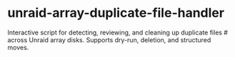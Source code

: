# unraid-array-duplicate-file-handler
Interactive script for detecting, reviewing, and cleaning up duplicate files #  across Unraid array disks. Supports dry-run, deletion, and structured moves.
